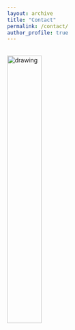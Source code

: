 ```yaml
---
layout: archive
title: "Contact"
permalink: /contact/
author_profile: true
---
```

<br>
<img src="http://deepcharles.github.io/files/email.png" alt="drawing" width="40%"/>

